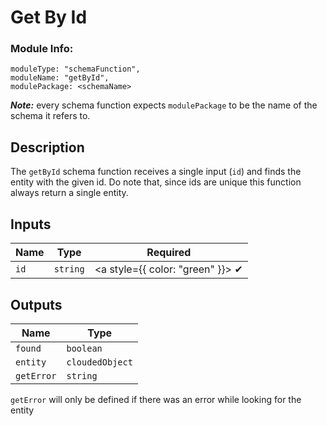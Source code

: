 # Get By Id
### Module Info: 
```
moduleType: "schemaFunction",
moduleName: "getById",
modulePackage: <schemaName>
```
***Note:*** every schema function expects `modulePackage` to be the name of the schema it refers to.


## Description
The `getById` schema function receives a single input (`id`) and finds the entity with the given id. Do note that, since ids are unique this function always return a single entity.

## Inputs
| Name | Type | Required
|------|------|:-----:|
| `id` | `string` | <a style={{ color: "green" }}> ✔ </a>


## Outputs
| Name | Type |
| ------ | ------ |
| `found` | `boolean` |
| `entity` | `cloudedObject` |
| `getError` | `string` |


`getError` will only be defined if there was an error while looking for the entity

